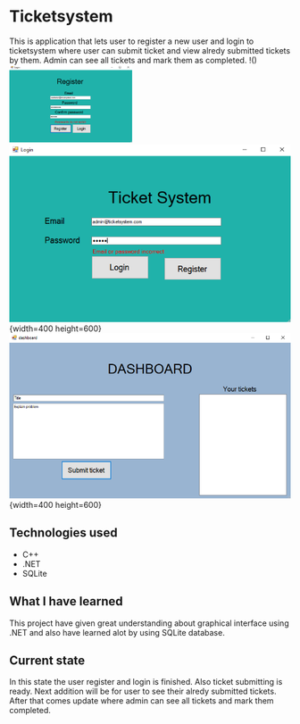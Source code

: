 

# Ticketsystem

This is application that lets user to register a new user and login to ticketsystem where user can submit ticket and view alredy submitted tickets by them.
Admin can see all tickets and mark them as completed.
!() <img src="https://github.com/JosiaOrava/ticketsystem/blob/main/images/register_page.PNG"  width="220">
![picture of login page](https://github.com/JosiaOrava/ticketsystem/blob/main/images/login_page.PNG){width=400 height=600}
![picture of dashboard](https://github.com/JosiaOrava/ticketsystem/blob/main/images/dashboard.PNG){width=400 height=600}
## Technologies used
* C++
* .NET
* SQLite

## What I have learned
This project have given great understanding about graphical interface using .NET and also have learned alot by using SQLite database.

## Current state
In this state the user register and login is finished. Also ticket submitting is ready. Next addition will be for user to see their alredy submitted tickets.
After that comes update where admin can see all tickets and mark them completed.
